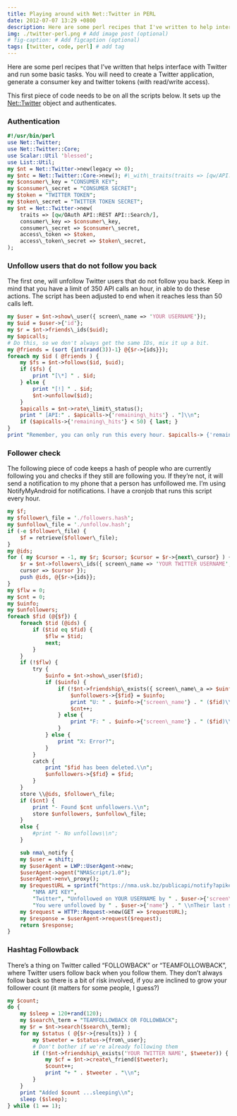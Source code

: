 ```yaml
---
title: Playing around with Net::Twitter in PERL
date: 2012-07-07 13:29 +0800
description: Here are some perl recipes that I've written to help interface with Twitter # Add post description (optional)
img: ./twitter-perl.png # Add image post (optional)
# fig-caption: # Add figcaption (optional)
tags: [twitter, code, perl] # add tag
---
```


Here are some perl recipes that I’ve written that helps interface with
Twitter and run some basic tasks. You will need to create a Twitter
application, generate a consumer key and twitter tokens (with read/write
access).

This first piece of code needs to be on all the scripts below. It sets
up the [Net::Twitter][] object and authenticates.

### Authentication

``` perl
#!/usr/bin/perl
use Net::Twitter;
use Net::Twitter::Core;
use Scalar::Util 'blessed';
use List::Util;
my $nt = Net::Twitter->new(legacy => 0);
my $ntc = Net::Twitter::Core->new(); #\_with\_traits(traits => [qw/API::Search/]);
my $consumer\_key = "CONSUMER KEY";
my $consumer\_secret = "CONSUMER SECRET";
my $token = "TWITTER TOKEN";
my $token\_secret = "TWITTER TOKEN SECRET";
my $nt = Net::Twitter->new(
    traits => [qw/OAuth API::REST API::Search/],
    consumer\_key => $consumer\_key,
    consumer\_secret => $consumer\_secret,
    access\_token => $token,
    access\_token\_secret => $token\_secret,
);
```

### Unfollow users that do not follow you back

The first one, will unfollow Twitter users that do not follow you back.
Keep in mind that you have a limit of 350 API calls an hour, in able to
do these actions. The script has been adjusted to end when it reaches
less than 50 calls left.

``` perl
my $user = $nt->show\_user({ screen\_name => 'YOUR USERNAME'});
my $uid = $user->{'id'};
my $r = $nt->friends\_ids($uid);
my $apicalls;
# Do this, so we don't always get the same IDs, mix it up a bit.
my @friends = (sort {int(rand(3))-1} @{$r->{ids}});
foreach my $id ( @friends ) {
    my $fs = $nt->follows($id, $uid);
    if ($fs) {
        print "[\*] " . $id;
    } else {
        print "[!] " . $id;
        $nt->unfollow($id);
    }
    $apicalls = $nt->rate\_limit\_status();
    print " [API:" . $apicalls->{'remaining\_hits'} . "]\\n";
    if ($apicalls->{'remaining\_hits'} < 50) { last; } 
} 
print "Remember, you can only run this every hour. $apicalls-> {'remaining\_hits'} API calls left.\\n";
```

### Follower check

The following piece of code keeps a hash of people who are currently
following you and checks if they still are following you. If they’re
not, it will send a notification to my phone that a person has
unfollowed me. I’m using NotifyMyAndroid for notifications. I have a
cronjob that runs this script every hour.

``` perl
my $f;
my $follower\_file = './followers.hash';
my $unfollow\_file = './unfollow.hash';
if (-e $follower\_file) {
    $f = retrieve($follower\_file);
}
my @ids;
for ( my $cursor = -1, my $r; $cursor; $cursor = $r->{next\_cursor} ) {
    $r = $nt->followers\_ids({ screen\_name => 'YOUR TWITTER USERNAME',
    cursor => $cursor });
    push @ids, @{$r->{ids}};
}
my $flw = 0;
my $cnt = 0;
my $uinfo;
my $unfollowers;
foreach $fid (@{$f}) {
    foreach $tid (@ids) {
        if ($tid eq $fid) {
            $flw = $tid;
            next;
        }
    }
    if (!$flw) {
        try {
            $uinfo = $nt->show\_user($fid);
            if ($uinfo) {
                if (!$nt->friendship\_exists({ screen\_name\_a => $uinfo->{'screen\_name'}, screen\_name\_b => 'YOUR TWITTER USERNAME'})) {
                    $unfollowers->{$fid} = $uinfo;
                    print "U: " . $uinfo->{'screen\_name'} . " ($fid)\\n"; nma\_notify($uinfo);
                    $cnt++;
                } else {
                    print "F: " . $uinfo->{'screen\_name'} . " ($fid)\\n";
                }
            } else {
                print "X: Error?";
            }
        }
        catch {
            print "$fid has been deleted.\\n";
            $unfollowers->{$fid} = $fid;
        }
    }
    store \\@ids, $follower\_file;
    if ($cnt) {
        print "- Found $cnt unfollowers.\\n";
        store $unfollowers, $unfollow\_file;
    }
    else {
        #print "- No unfollows\\n";
    }

    sub nma\_notify {
    my $user = shift;
    my $userAgent = LWP::UserAgent->new;
    $userAgent->agent("NMAScript/1.0");
    $userAgent->env\_proxy();
    my $requestURL = sprintf("https://nma.usk.bz/publicapi/notify?apikey=%s&application=%s&event=%s&description=%s&priority=%d",
        "NMA API KEY",
        "Twitter", "Unfollowed on YOUR USERNAME by " . $user->{'screen\_name'},
        "You were unfollowed by " . $user->{'name'} . " \\nTheir last status: " . $user->{'status'}->{'text'}, -1);
    my $request = HTTP::Request->new(GET => $requestURL);
    my $response = $userAgent->request($request);
    return $response;
}
```

### Hashtag Followback

There’s a thing on Twitter called “FOLLOWBACK” or “TEAMFOLLOWBACK”,
where Twitter users follow back when you follow them. They don’t always
follow back so there is a bit of risk involved, if you are inclined to
grow your follower count (it matters for some people, I guess?)

``` perl
my $count;
do {
    my $sleep = 120+rand(120);
    my $search\_term = "TEAMFOLLOWBACK OR FOLLOWBACK";
    my $r = $nt->search($search\_term);
    for my $status ( @{$r->{results}} ) {
        my $tweeter = $status->{from\_user};
        # Don't bother if we're already following them
        if (!$nt->friendship\_exists('YOUR TWITTER NAME', $tweeter)) {
            my $cf = $nt->create\_friend($tweeter);
            $count++;
            print "+ " . $tweeter . "\\n";
        }
    }
    print "Added $count ...sleeping\\n";
    sleep ($sleep);
} while (1 == 1);
```

  [Net::Twitter]: http://search.cpan.org/dist/Net-Twitter/lib/Net/Twitter.pod


